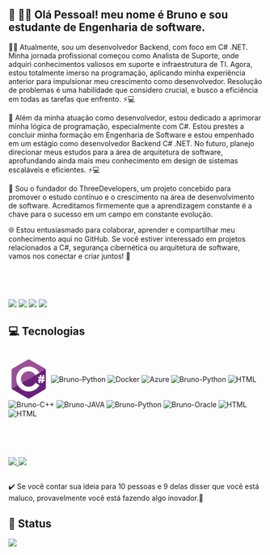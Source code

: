 ## 🚀 👨‍💻 Olá Pessoal! meu nome é Bruno e sou estudante de Engenharia de software.

👨‍💻 Atualmente, sou um desenvolvedor Backend, com foco em C# .NET. Minha jornada profissional começou como Analista de Suporte, onde adquiri conhecimentos valiosos em suporte e infraestrutura de TI. Agora, estou totalmente imerso na programação, aplicando minha experiência anterior para impulsionar meu crescimento como desenvolvedor. Resolução de problemas é uma habilidade que considero crucial, e busco a eficiência em todas as tarefas que enfrento. ⚡💻

🚀 Além da minha atuação como desenvolvedor, estou dedicado a aprimorar minha lógica de programação, especialmente com C#. Estou prestes a concluir minha formação em Engenharia de Software e estou empenhado em um estágio como desenvolvedor Backend C# .NET. No futuro, planejo direcionar meus estudos para a área de arquitetura de software, aprofundando ainda mais meu conhecimento em design de sistemas escaláveis e eficientes. ⚡💻

📘 Sou o fundador do ThreeDevelopers, um projeto concebido para promover o estudo contínuo e o crescimento na área de desenvolvimento de software. Acreditamos firmemente que a aprendizagem constante é a chave para o sucesso em um campo em constante evolução.

🌐 Estou entusiasmado para colaborar, aprender e compartilhar meu conhecimento aqui no GitHub. Se você estiver interessado em projetos relacionados a C#, segurança cibernética ou arquitetura de software, vamos nos conectar e criar juntos! 🤝

</br></br>
  ##
 
<div> 
  
  <a href="https://instagram.com/bruno_faria2209" target="_blank"><img src="https://img.shields.io/badge/-Instagram-%23333?style=for-the-badge&logo=instagram&logoColor=white" target="_blank"></a>
 <a href="https://discord.gg/wagxzStdcR" target="_blank"><img src="https://img.shields.io/badge/Discord-%23333?style=for-the-badge&logo=discord&logoColor=white" target="_blank"></a> 
  <a href = "mailto:contatobrunofariadealmeida2021@gmail.com"><img src="https://img.shields.io/badge/-Gmail-%23333?style=for-the-badge&logo=gmail&logoColor=white" target="_blank"></a>
  <a href="https://www.linkedin.com/in/bruno-faria-2010-45875016a" target="_blank"><img src="https://img.shields.io/badge/-LinkedIn-%230077B5?style=for-the-badge&logo=linkedin&logoColor=white" target="_blank"></a> 
 
 
</div>


## 💻 Tecnologias


<div style="Tecnologias: inline_block"><br>
  
<img align="center" alt="Bruno-Csharp" height="80" width="80" src="https://raw.githubusercontent.com/devicons/devicon/master/icons/csharp/csharp-original.svg">
<img align="center" alt="Bruno-Python" height="80" width="80"img src="https://cdn.jsdelivr.net/gh/devicons/devicon/icons/dotnetcore/dotnetcore-plain.svg">
<img align="center" alt="Docker" height="80" width="80"  src="https://cdn.jsdelivr.net/gh/devicons/devicon/icons/docker/docker-original-wordmark.svg" />
<img align="center" alt="Azure" height="80" width="80" src="https://cdn.jsdelivr.net/gh/devicons/devicon/icons/azure/azure-plain-wordmark.svg" />
<img align="center" alt="Bruno-Python" height="80" width="80" src="https://cdn.jsdelivr.net/gh/devicons/devicon/icons/python/python-original.svg">
<img align="center" alt="HTML" height="80" width="80" src="https://cdn.jsdelivr.net/gh/devicons/devicon/icons/html5/html5-plain-wordmark.svg">
<img align="center" alt="Bruno-C++" height="80" width="80" img src="https://cdn.jsdelivr.net/gh/devicons/devicon/icons/cplusplus/cplusplus-original.svg" >
<img align="center" alt="Bruno-JAVA" height="80" width="80"img src="https://cdn.jsdelivr.net/gh/devicons/devicon/icons/java/java-plain-wordmark.svg">
<img align="center" alt="Bruno-Python" height="80" width="80" img src="https://cdn.jsdelivr.net/gh/devicons/devicon/icons/microsoftsqlserver/microsoftsqlserver-plain-wordmark.svg">
<img align="center" alt="Bruno-Oracle" height="50" width="65"img src="https://cdn.jsdelivr.net/gh/devicons/devicon/icons/oracle/oracle-original.svg"  >
<img align="center" alt="HTML" height="80" width="80"  src="https://cdn.jsdelivr.net/gh/devicons/devicon/icons/github/github-original-wordmark.svg" />
<img align="center" alt="HTML" height="80" width="80" src="https://cdn.jsdelivr.net/gh/devicons/devicon/icons/git/git-original.svg" />
     
  </div>
  
         

           
            
          
          
          
          
          
  ##

</br></br>
 

<div align="left">
  <a href="https://github.com/brunofaria2021">
  <img height="150em" src="https://github-readme-stats.vercel.app/api?username=brunofaria2021&show_icons=true&theme=dracula&include_all_commits=true&count_private=true"/>

 <img height="150em" src="https://github-readme-stats.vercel.app/api/top-langs/?username=brunofaria2021&layout=compact&langs_count=7&theme=dracula"/>
</div>


  ##
 
<div> 
  
  <a> ✔️ Se você contar sua ideia para 10 pessoas e 9 delas disser que você está maluco, provavelmente você está fazendo algo inovador.🚀 </a> 
 
 
</div>

## :dart: Status
<p align="
LEFT
">
<img src="http://img.shields.io/static/v1?label=STATUS&message=loading 30% &color=GREEN&style=for-the-badge"/>
</p>
